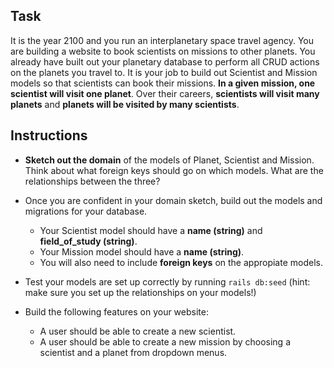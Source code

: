## Task

It is the year 2100 and you run an interplanetary space travel agency.  You are building a website to book scientists on missions to other planets.  You already have built out your planetary database to perform all CRUD actions on the planets you travel to.  It is your job to build out Scientist and Mission models so that scientists can book their missions.  **In a given mission, one scientist will visit one planet**.  Over their careers, **scientists will visit many planets** and **planets will be visited by many scientists**.

## Instructions

- **Sketch out the domain** of the models of Planet, Scientist and Mission.  Think about what foreign keys should go on which models.  What are the relationships between the three?

- Once you are confident in your domain sketch, build out the models and migrations for your database. 
    - Your Scientist model should have a **name (string)** and **field_of_study (string)**.  
    - Your Mission model should have a **name (string)**.  
    - You will also need to include **foreign keys** on the appropiate models.  

- Test your models are set up correctly by running `rails db:seed` (hint: make sure you set up the relationships on your models!)

- Build the following features on your website:

    <!-- - A user should be able to see a list of all scientists -->

    <!-- - Clicking on a scientist should take you to a detail page about the scientist. This detail page should list all the planets they have visited and the name of the mission that took them there. -->

    - A user should be able to create a new scientist.
        <!-- - Scientists must have a name and a field of study -->
        <!-- - Scientists' names should be unique -->
        <!-- - If the user makes a mistake on the form, an error should display to the user -->

    <!-- - A user should be able to edit the details of a scientist -->

    <!-- - A user should be able to delete a scientist -->

    - A user should be able to create a new mission by choosing a scientist and a planet from dropdown menus.
        <!-- - A mission must have a unique name, a scientist, and a planet. -->
        <!-- - After the mission is created, the user should be redirect to the scientist's detail page -->
        <!-- - Check that this is working correctly by verifying the new planet appears on the scientist's detail page -->
        
